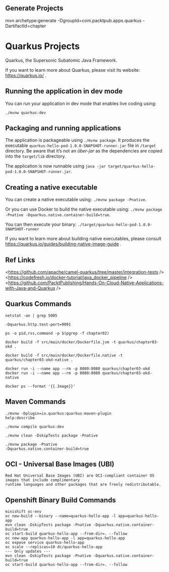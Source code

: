 ## Generate Projects
mvn archetype:generate -DgroupId=com.packtpub.apps.quarkus -DartifactId=chapter

# Quarkus Projects

Quarkus, the Supersonic Subatomic Java Framework.

If you want to learn more about Quarkus, please visit its website: https://quarkus.io/ .

## Running the application in dev mode

You can run your application in dev mode that enables live coding using:
```
./mvnw quarkus:dev
```

## Packaging and running applications

The application is packageable using `./mvnw package`.
It produces the executable `quarkus-hello-pod-1.0.0-SNAPSHOT-runner.jar` file in `/target` directory.
Be aware that it’s not an _über-jar_ as the dependencies are copied into the `target/lib` directory.

The application is now runnable using `java -jar target/quarkus-hello-pod-1.0.0-SNAPSHOT-runner.jar`.

## Creating a native executable

You can create a native executable using: `./mvnw package -Pnative`.

Or you can use Docker to build the native executable using: `./mvnw package -Pnative -Dquarkus.native.container-build=true`.

You can then execute your binary: `./target/quarkus-hello-pod-1.0.0-SNAPSHOT-runner`

If you want to learn more about building native executables, please consult https://quarkus.io/guides/building-native-image-guide .

## Ref Links

<https://github.com/apache/camel-quarkus/tree/master/integration-tests />
<https://codefresh.io/docker-tutorial/java_docker_pipeline />
<https://github.com/PacktPublishing/Hands-On-Cloud-Native-Applications-with-Java-and-Quarkus />

## Quarkus Commands
```
netstat -an | grep 5005
```
```
-Dquarkus.http.test-port=9091
```
```
ps -o pid,rss,command -p $(pgrep -f chapter02)
```
```
docker build -f src/main/docker/Dockerfile.jvm -t quarkus/chapter03-okd .
```
```
docker build -f src/main/docker/Dockerfile.native -t quarkus/chapter03-okd-native .
```
```
docker run -i --name app --rm -p 8080:8080 quarkus/chapter03-okd
docker run -i --name app --rm -p 8080:8080 quarkus/chapter03-okd-native
```
```
docker ps --format '{{.Image}}'
```

## Maven Commands

<code>./mvnw -Dplugin=io.quarkus:quarkus-maven-plugin help:describe</code>

<code>./mvnw compile quarkus:dev</code>

<code>./mvnw clean -DskipTests package -Pnative</code>

<code>./mvnw package -Pnative -Dquarkus.native.container-build=true</code>

## OCI - Universal Base Images (UBI)
```
Red Hat Universal Base Images (UBI) are OCI-compliant container OS images that include complimentary
runtime languages and other packages that are freely redistributable.
```
## Openshift Binary Build Commands
```
minishift oc-env 
oc new-build --binary --name=quarkus-hello-app -l app=quarkus-hello-app
mvn clean -DskipTests package -Pnative -Dquarkus.native.container-build=true
oc start-build quarkus-hello-app --from-dir=. --follow
oc new-app quarkus-hello-app -l app=quarkus-hello-app
oc expose service quarkus-hello-app
oc scale --replicas=10 dc/quarkus-hello-app
--- Only updates ---
mvn clean -DskipTests package -Pnative -Dquarkus.native.container-build=true
oc start-build quarkus-hello-app --from-dir=. --follow
```

